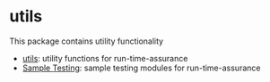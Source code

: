 # utils

This package contains utility functionality

- [utils](utils.md): utility functions for run-time-assurance
- [Sample Testing](sample_testing.md): sample testing modules for run-time-assurance
